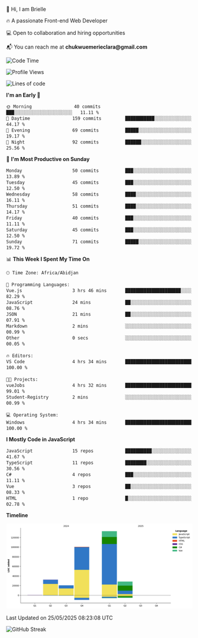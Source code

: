 <div align="left">
  <p>👋 Hi, I am Brielle</p>
  <p>🔥 A passionate Front-end Web Developer</p>
  <p>💻 Open to collaboration and hiring opportunities</p>
  <p>📬 You can reach me at <strong>chukwuemerieclara@gmail.com</strong></p>
</div>


 
 <!--START_SECTION:waka-->
![Code Time](http://img.shields.io/badge/Code%20Time-634%20hrs%2051%20mins-blue)

![Profile Views](http://img.shields.io/badge/Profile%20Views-0-blue)

![Lines of code](https://img.shields.io/badge/From%20Hello%20World%20I%27ve%20Written-314.2%20thousand%20lines%20of%20code-blue)

**I'm an Early 🐤** 

```text
🌞 Morning                40 commits          ███░░░░░░░░░░░░░░░░░░░░░░   11.11 % 
🌆 Daytime                159 commits         ███████████░░░░░░░░░░░░░░   44.17 % 
🌃 Evening                69 commits          █████░░░░░░░░░░░░░░░░░░░░   19.17 % 
🌙 Night                  92 commits          ██████░░░░░░░░░░░░░░░░░░░   25.56 % 
```
📅 **I'm Most Productive on Sunday** 

```text
Monday                   50 commits          ███░░░░░░░░░░░░░░░░░░░░░░   13.89 % 
Tuesday                  45 commits          ███░░░░░░░░░░░░░░░░░░░░░░   12.50 % 
Wednesday                58 commits          ████░░░░░░░░░░░░░░░░░░░░░   16.11 % 
Thursday                 51 commits          ████░░░░░░░░░░░░░░░░░░░░░   14.17 % 
Friday                   40 commits          ███░░░░░░░░░░░░░░░░░░░░░░   11.11 % 
Saturday                 45 commits          ███░░░░░░░░░░░░░░░░░░░░░░   12.50 % 
Sunday                   71 commits          █████░░░░░░░░░░░░░░░░░░░░   19.72 % 
```


📊 **This Week I Spent My Time On** 

```text
🕑︎ Time Zone: Africa/Abidjan

💬 Programming Languages: 
Vue.js                   3 hrs 46 mins       █████████████████████░░░░   82.29 % 
JavaScript               24 mins             ██░░░░░░░░░░░░░░░░░░░░░░░   08.76 % 
JSON                     21 mins             ██░░░░░░░░░░░░░░░░░░░░░░░   07.91 % 
Markdown                 2 mins              ░░░░░░░░░░░░░░░░░░░░░░░░░   00.99 % 
Other                    0 secs              ░░░░░░░░░░░░░░░░░░░░░░░░░   00.05 % 

🔥 Editors: 
VS Code                  4 hrs 34 mins       █████████████████████████   100.00 % 

🐱‍💻 Projects: 
vueJobs                  4 hrs 32 mins       █████████████████████████   99.01 % 
Student-Registry         2 mins              ░░░░░░░░░░░░░░░░░░░░░░░░░   00.99 % 

💻 Operating System: 
Windows                  4 hrs 34 mins       █████████████████████████   100.00 % 
```

**I Mostly Code in JavaScript** 

```text
JavaScript               15 repos            ██████████░░░░░░░░░░░░░░░   41.67 % 
TypeScript               11 repos            ████████░░░░░░░░░░░░░░░░░   30.56 % 
C#                       4 repos             ███░░░░░░░░░░░░░░░░░░░░░░   11.11 % 
Vue                      3 repos             ██░░░░░░░░░░░░░░░░░░░░░░░   08.33 % 
HTML                     1 repo              █░░░░░░░░░░░░░░░░░░░░░░░░   02.78 % 
```



**Timeline**

![Lines of Code chart](https://raw.githubusercontent.com/Brielle28/Brielle28/main/assets/bar_graph.png)


 Last Updated on 25/05/2025 08:23:08 UTC
<!--END_SECTION:waka-->

![GitHub Streak](https://github-readme-streak-stats.herokuapp.com/?user=Brielle28)



